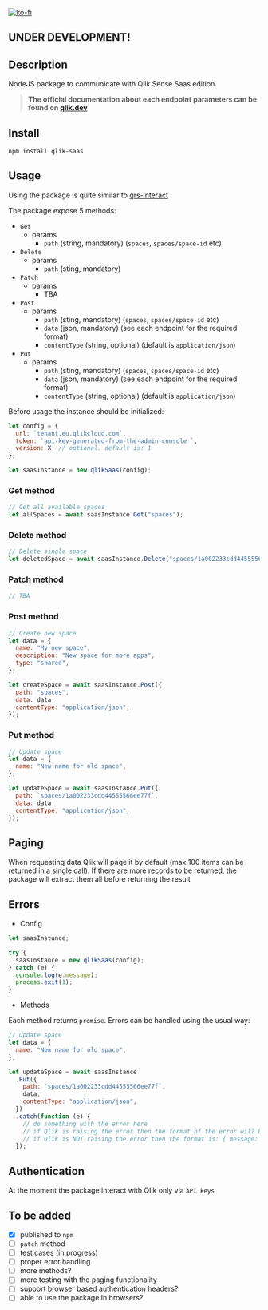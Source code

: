 [![ko-fi](https://www.ko-fi.com/img/githubbutton_sm.svg)](https://ko-fi.com/T6T0148ZP)

## **UNDER DEVELOPMENT!**

## Description

NodeJS package to communicate with Qlik Sense Saas edition.

> **The official documentation about each endpoint parameters can be found on [qlik.dev](https://qlik.dev/apis#rest)**

## Install

`npm install qlik-saas`

## Usage

Using the package is quite similar to [qrs-interact](https://github.com/jparis/qrs-interact)

The package expose 5 methods:

- `Get`
  - params
    - `path` (string, mandatory) (`spaces`, `spaces/space-id` etc)
- `Delete`
  - params
    - `path` (sting, mandatory)
- `Patch`
  - params
    - TBA
- `Post`
  - params
    - `path` (sting, mandatory) (`spaces`, `spaces/space-id` etc)
    - `data` (json, mandatory) (see each endpoint for the required format)
    - `contentType` (string, optional) (default is `application/json`)
- `Put`
  - params
    - `path` (sting, mandatory) (`spaces`, `spaces/space-id` etc)
    - `data` (json, mandatory) (see each endpoint for the required format)
    - `contentType` (string, optional) (default is `application/json`)

Before usage the instance should be initialized:

```javascript
let config = {
  url: `tenant.eu.qlikcloud.com`,
  token: `api-key-generated-from-the-admin-console `,
  version: X, // optional. default is: 1
};

let saasInstance = new qlikSaas(config);
```

### Get method

```javascript
// Get all available spaces
let allSpaces = await saasInstance.Get("spaces");
```

### Delete method

```javascript
// Delete single space
let deletedSpace = await saasInstance.Delete("spaces/1a002233cdd44555566ee77f");
```

### Patch method

```javascript
// TBA
```

### Post method

```javascript
// Create new space
let data = {
  name: "My new space",
  description: "New space for more apps",
  type: "shared",
};

let createSpace = await saasInstance.Post({
  path: "spaces",
  data: data,
  contentType: "application/json",
});
```

### Put method

```javascript
// Update space
let data = {
  name: "New name for old space",
};

let updateSpace = await saasInstance.Put({
  path: `spaces/1a002233cdd44555566ee77f`,
  data: data,
  contentType: "application/json",
});
```

## Paging

When requesting data Qlik will page it by default (max 100 items can be returned in a single call). If there are more records to be returned, the package will extract them all before returning the result

## Errors

- Config

```javascript
let saasInstance;

try {
  saasInstance = new qlikSaas(config);
} catch (e) {
  console.log(e.message);
  process.exit(1);
}
```

- Methods

Each method returns `promise`. Errors can be handled using the usual way:

```javascript
// Update space
let data = {
  name: "New name for old space",
};

let updateSpace = await saasInstance
  .Put({
    path: `spaces/1a002233cdd44555566ee77f`,
    data,
    contentType: "application/json",
  })
  .catch(function (e) {
    // do something with the error here
    // if Qlik is raising the error then the format of the error will be { status: XXX, statusText: XXXXY, message: XXXXXXX }
    // if Qlik is NOT raising the error then the format is: { message: XXXXXXX } (no status)
  });
```

## Authentication

At the moment the package interact with Qlik only via `API keys`

## To be added

- [x] published to `npm`
- [ ] `patch` method
- [ ] test cases (in progress)
- [ ] proper error handling
- [ ] more methods?
- [ ] more testing with the paging functionality
- [ ] support browser based authentication headers?
- [ ] able to use the package in browsers?
